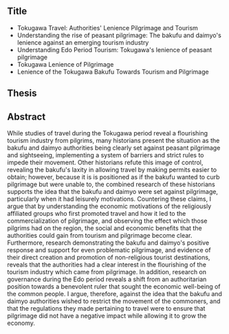
## Title
- Tokugawa Travel: Authorities' Lenience Pilgrimage and Tourism
- Understanding the rise of peasant pilgrimage: The bakufu and daimyo's lenience against an emerging tourism industry
- Understanding Edo Period Tourism: Tokugawa's lenience of peasant pilgrimage
- Tokugawa Lenience of Pilgrimage
- Lenience of the Tokugawa Bakufu Towards Tourism and Pilgrimage 




## Thesis


## Abstract

While studies of travel during the Tokugawa period reveal a flourishing tourism industry from pilgrims, many historians present the situation as the bakufu and daimyo authorities being clearly set against peasant pilgrimage and sightseeing, implementing a system of barriers and strict rules to impede their movement. Other historians refute this image of control, revealing the bakufu's laxity in allowing travel by making permits easier to obtain; however, because it is is positioned as if the bakufu wanted to curb pilgrimage but were unable to, the combined research of these historians supports the idea that the bakufu and daimyo were set against pilgrimage, particularly when it had leisurely motivations. 
Countering these claims, I argue that by understanding the economic motivations of the religiously affiliated groups who first promoted travel and how it led to the commercialization of pilgrimage, and observing the effect which those pilgrims had on the region, the social and economic benefits that the authorities could gain from tourism and pilgrimage become clear. Furthermore, research demonstrating the bakufu and daimyo's positive response and support for even problematic pilgrimage, and evidence of their direct creation and promotion of non-religious tourist destinations, reveals that the authorities had a clear interest in the flourishing of the tourism industry which came from pilgrimage. In addition, research on governance during the Edo period reveals a shift from an authoritarian position towards a benevolent ruler that sought the economic well-being of the common people. I argue, therefore, against the idea that the bakufu and daimyo authorities wished to restrict the movement of the commoners, and that the regulations they made pertaining to travel were to ensure that pilgrimage did not have a negative impact while allowing it to grow the economy.  